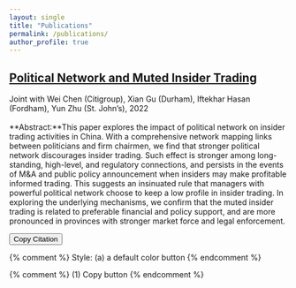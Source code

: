 ```yaml
---
layout: single
title: "Publications"
permalink: /publications/
author_profile: true
---
```


## [Political Network and Muted Insider Trading](http://dx.doi.org/10.2139/ssrn.4230854)
<a href="https://papers.ssrn.com/sol3/Delivery.cfm/SSRN_ID4230854_code1125739.pdf?abstractid=4230854&mirid=1&type=2"><i class="fas fa-fw fa-file-pdf zoom" aria-hidden="true"></i></a>
Joint with Wei Chen (Citigroup), Xian Gu (Durham), Iftekhar Hasan (Fordham), Yun Zhu (St. John’s), 2022
<br><br> **Abstract:**This paper explores the impact of political network on insider trading activities in China. With a comprehensive network mapping links between politicians and firm chairmen, we find that stronger political network discourages insider trading. Such effect is stronger among long-standing, high-level, and regulatory connections, and persists in the events of M&A and public policy announcement when insiders may make profitable informed trading. This suggests an insinuated rule that managers with powerful political network choose to keep a low profile in insider trading. In exploring the underlying mechanisms, we confirm that the muted insider trading is related to preferable financial and policy support, and are more pronounced in provinces with stronger market force and legal enforcement.

<input type="text" id="citation_muted_insider" style="display:none;" value="Chen, Wei and Gu, Xian and Hasan, Iftekhar and Zhao, Hao and Zhu, Yun, Political Network and Muted Insider Trading (September 27, 2022). Available at SSRN: https://ssrn.com/abstract=4230854 or http://dx.doi.org/10.2139/ssrn.4230854">
<button class="copyButton" data-clipboard-target="#citation_muted_insider">Copy Citation</button>
<span class="tooltip"></span>



{% comment %} 
  Style: (a) a default color button
{% endcomment %} 

<link rel="stylesheet" type="text/css" href="/assets/css/widgets_style/copy-button-default.css">

{% comment %} 
  (1) Copy button
{% endcomment %} 

<script src="https://cdnjs.cloudflare.com/ajax/libs/clipboard.js/2.0.8/clipboard.min.js"></script>

<script src="/assets/js/widgets/copy-button-default.js"></script>



